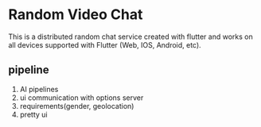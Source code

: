# Random Video Chat

This is a distributed random chat service created with flutter and works on all devices supported with Flutter (Web, IOS, Android, etc).

## pipeline

1. AI pipelines
2. ui communication with options server
3. requirements(gender, geolocation)
4. pretty ui
